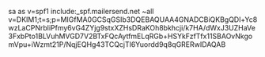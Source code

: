 sa as
v=spf1 include:_spf.mailersend.net ~all
v=DKIM1;t=s;p=MIGfMA0GCSqGSIb3DQEBAQUAA4GNADCBiQKBgQDl+Yc8wzLaCPNrbliPfmy6vG4ZYjg9stxXZHsDRaKOh8bkhcji/k7HA/dWxJ3UZHaVe3FxbPto1BLVuhMVGD7V2BTxFQcAytfmELqRGb+HSYkFzfTfx11SBAOvNkgomVpu+iWzmt21P/NqjEQHg43TCQcjTl6Yuordd9q8qGRERwIDAQAB
